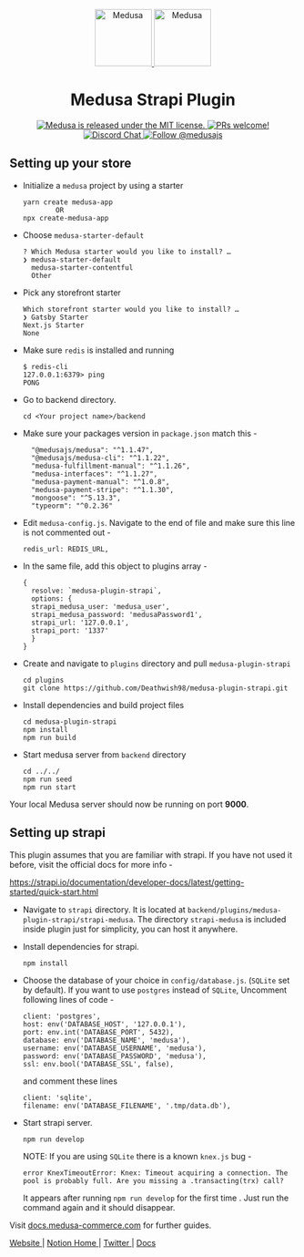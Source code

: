 <p align="center">
  <a href="https://www.medusa-commerce.com">
    <img alt="Medusa" src="https://user-images.githubusercontent.com/7554214/129161578-19b83dc8-fac5-4520-bd48-53cba676edd2.png" width="100" />
  </a>
  <a href="https://strapi.io/">
    <img alt="Medusa" src="https://images.opencollective.com/strapi/3ec3247/logo/256.png" width="100" />
  </a>
</p>
<h1 align="center">
  Medusa Strapi Plugin
</h1>

<p align="center">
  <a href="https://github.com/medusajs/medusa/blob/master/LICENSE">
    <img src="https://img.shields.io/badge/license-MIT-blue.svg" alt="Medusa is released under the MIT license." />
  </a>
  <a href="https://github.com/medusajs/medusa/blob/master/CONTRIBUTING.md">
    <img src="https://img.shields.io/badge/PRs-welcome-brightgreen.svg?style=flat" alt="PRs welcome!" />
  </a>
  <a href="https://discord.gg/xpCwq3Kfn8">
    <img src="https://img.shields.io/badge/chat-on%20discord-7289DA.svg" alt="Discord Chat" />
  </a>
  <a href="https://twitter.com/intent/follow?screen_name=medusajs">
    <img src="https://img.shields.io/twitter/follow/medusajs.svg?label=Follow%20@medusajs" alt="Follow @medusajs" />
  </a>
</p>


## Setting up your store
- Initialize a `medusa` project by using a starter
  ```
  yarn create medusa-app
          OR
  npx create-medusa-app
  ```
- Choose `medusa-starter-default`
  ```
  ? Which Medusa starter would you like to install? …
  ❯ medusa-starter-default
    medusa-starter-contentful
    Other
  ```
- Pick any storefront starter
  ```
  Which storefront starter would you like to install? …
  ❯ Gatsby Starter
  Next.js Starter
  None
  ```
- Make sure `redis` is installed and running
  ``` 
  $ redis-cli
  127.0.0.1:6379> ping
  PONG
  ```
- Go to backend directory.
  ``` 
  cd <Your project name>/backend 
  ```
- Make sure your packages version in `package.json` match this - 
  ``` 
    "@medusajs/medusa": "^1.1.47",
    "@medusajs/medusa-cli": "^1.1.22",
    "medusa-fulfillment-manual": "^1.1.26",
    "medusa-interfaces": "^1.1.27",
    "medusa-payment-manual": "^1.0.8",
    "medusa-payment-stripe": "^1.1.30",
    "mongoose": "^5.13.3",
    "typeorm": "^0.2.36"
  ```

- Edit `medusa-config.js`. Navigate to the end of file and make sure this line is not commented out -
  ``` 
  redis_url: REDIS_URL,
  ```
- In the same file, add this object to plugins array -
  ```
  {
    resolve: `medusa-plugin-strapi`,
    options: {
    strapi_medusa_user: 'medusa_user',
    strapi_medusa_password: 'medusaPassword1',
    strapi_url: '127.0.0.1',
    strapi_port: '1337'
    }
  }
  ```
- Create and navigate to `plugins` directory and pull `medusa-plugin-strapi`
  ``` 
  cd plugins
  git clone https://github.com/Deathwish98/medusa-plugin-strapi.git
  ```

- Install dependencies and build project files
  ```
  cd medusa-plugin-strapi
  npm install
  npm run build
  ```
- Start medusa server from `backend` directory
  ``` 
  cd ../../
  npm run seed
  npm run start
  ```

Your local Medusa server should now be running on port **9000**. 

## Setting up strapi

This plugin assumes that you are familiar with strapi. If you have not used it before, visit the official docs for more info -

https://strapi.io/documentation/developer-docs/latest/getting-started/quick-start.html

- Navigate to `strapi` directory. It is located at `backend/plugins/medusa-plugin-strapi/strapi-medusa`. The directory `strapi-medusa` is included inside plugin just for simplicity, you can host it anywhere. 


- Install dependencies for strapi.
  ``` 
  npm install
  ```
- Choose the database of your choice in `config/database.js`.
  (`SQLite` set by default). If you want to use `postgres` instead of `SQLite`, Uncomment following lines of code -  
  ``` 
  client: 'postgres',
  host: env('DATABASE_HOST', '127.0.0.1'),
  port: env.int('DATABASE_PORT', 5432),
  database: env('DATABASE_NAME', 'medusa'),
  username: env('DATABASE_USERNAME', 'medusa'),
  password: env('DATABASE_PASSWORD', 'medusa'),
  ssl: env.bool('DATABASE_SSL', false),
  ```
  and comment these lines

  ```
  client: 'sqlite',
  filename: env('DATABASE_FILENAME', '.tmp/data.db'),
  ```

- Start strapi server. 
  ``` 
  npm run develop
  ```
  NOTE: If you are using `SQLite` there is a known `knex.js` bug -
  ``` 
  error KnexTimeoutError: Knex: Timeout acquiring a connection. The pool is probably full. Are you missing a .transacting(trx) call?
  ```
  It  appears after running `npm run develop` for the first time . Just run the command again and it should disappear. 

Visit [docs.medusa-commerce.com](https://docs.medusa-comerce.com) for further guides.

<p>
  <a href="https://www.medusa-commerce.com">
    Website
  </a> 
  |
  <a href="https://medusajs.notion.site/medusajs/Medusa-Home-3485f8605d834a07949b17d1a9f7eafd">
    Notion Home
  </a>
  |
  <a href="https://twitter.com/intent/follow?screen_name=medusajs">
    Twitter
  </a>
  |
  <a href="https://docs.medusa-commerce.com">
    Docs
  </a>
</p>
